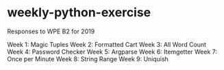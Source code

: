 # weekly-python-exercise
Responses to WPE B2 for 2019

Week 1: Magic Tuples
Week 2: Formatted Cart
Week 3: All Word Count
Week 4: Password Checker
Week 5: Argparse
Week 6: Itemgetter
Week 7: Once per Minute
Week 8: String Range
Week 9: Uniquish
